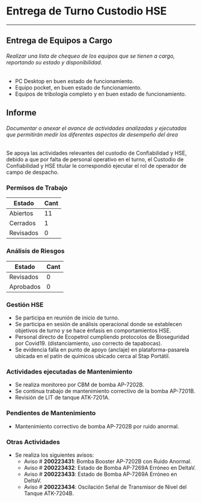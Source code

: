 # Entrega de Turno Custodio HSE
---

## Entrega de Equipos a Cargo
###### Realizar una lista de chequeo de los equipos que se tienen a cargo, reportando su estado y disponibilidad.

- PC Desktop en buen estado de funcionamiento.
- Equipo pocket, en buen estado de funcionamiento.
- Equipos de tribología completo y en buen estado de funcionamiento.

## Informe
###### Documentar o anexar el avance de actividades analizadas y ejecutadas que permitirán medir los diferentes aspectos de desempeño del área

Se apoya las actividades relevantes del custodio de Confiabilidad y HSE, debido a que por falta de personal operativo en el turno, el Custodio de Confiabilidad y HSE titular le correspondió ejecutar el rol de operador de campo de despacho.


### Permisos de Trabajo

| Estado | Cant |
| --- | --- |
| Abiertos | 11 |
| Cerrados | 1 |
| Revisados | 0 |

### Análisis de Riesgos

| Estado | Cant |
| --- | --- |
| Revisados | 0 |
| Aprobados | 0 |

### Gestión HSE
- Se participa en reunión de inicio de turno.
- Se participa en sesión de análisis operacional donde se establecen objetivos de turno y se hace énfasis en comportamientos HSE.
- Personal directo de Ecopetrol cumpliendo protocolos de Bioseguridad por Covid19.  (distanciamiento, uso correcto de tapabocas).
- Se evidencia falla en punto de apoyo (anclaje) en plataforma-pasarela ubicada en el patín de químicos ubicado cerca al Stap Portátil.

### Actividades ejecutadas de Mantenimiento

- Se realiza monitoreo por CBM de bomba AP-7202B.
- Se continua trabajo de mantenimiento correctivo de la bomba AP-7201B.
- Revisión de LIT de tanque ATK-7201A.

### Pendientes de Mantenimiento
- Mantenimiento correctivo de bomba AP-7202B por ruido anormal.

### Otras Actividades
- Se realiza los siguientes avisos:
	- Aviso # **200223431**: Bomba Booster AP-7202B con Ruido Anormal.
	- Aviso # **200223432**: Estado de Bomba AP-7269A Erróneo en DeltaV.
	- Aviso # **200223433**: Estado de Bomba AP-7269A Erróneo en DeltaV.
	- Aviso # **200223434**: Oscilación Señal de Transmisor de Nivel del Tanque ATK-7204B.
